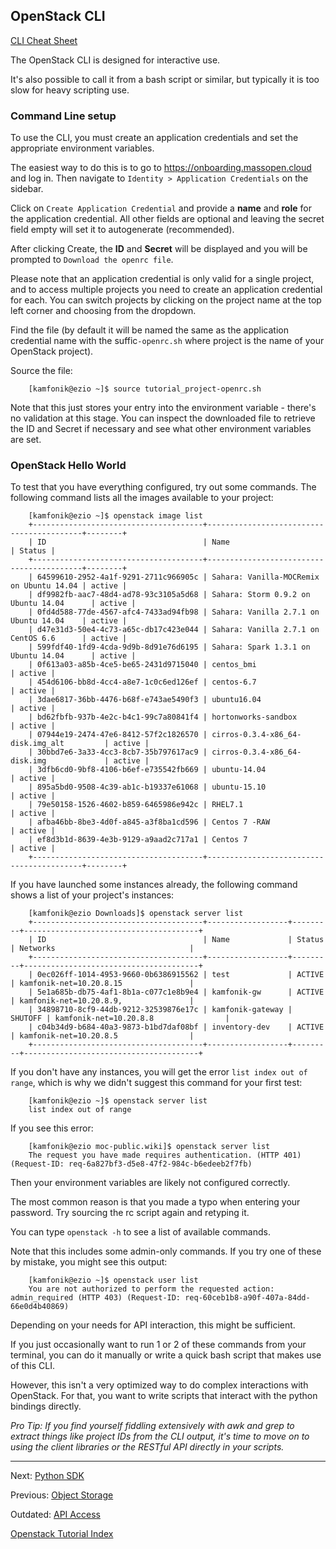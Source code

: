 ## OpenStack CLI
[CLI Cheat Sheet](http://docs.openstack.org/user-guide/cli-cheat-sheet.html)

The OpenStack CLI is designed for interactive use.

It's also possible to call it from a bash script or similar, but typically it is too slow for heavy scripting use.

### Command Line setup
To use the CLI, you must create an application credentials and set the appropriate environment variables.

The easiest way to do this is to go to https://onboarding.massopen.cloud and log in. Then navigate to `Identity > Application Credentials` on the sidebar.

Click on `Create Application Credential` and provide a **name** and **role** for the application credential. All other fields are optional and leaving the secret field empty will set it to autogenerate (recommended).

After clicking Create, the **ID** and **Secret** will be displayed and you will be prompted to `Download the openrc file`.

Please note that an application credential is only valid for a single project, and to access multiple projects you need to create an application credential for each. You can switch projects by clicking on the project name at the top left corner and choosing from the dropdown.

Find the file (by default it will be named  the same as the application credential name with the suffic`-openrc.sh` where project is the name of your OpenStack project).

Source the file:
```shell
    [kamfonik@ezio ~]$ source tutorial_project-openrc.sh
```

Note that this just stores your entry into the environment variable - there's no validation at this stage. You can inspect the downloaded file to retrieve the ID and Secret if necessary and see what other environment variables are set.

### OpenStack Hello World
To test that you have everything configured, try out some commands.  The following command lists all the images available to your project:
```shell
    [kamfonik@ezio ~]$ openstack image list
    +--------------------------------------+------------------------------------------+--------+
    | ID                                   | Name                                     | Status |
    +--------------------------------------+------------------------------------------+--------+
    | 64599610-2952-4a1f-9291-2711c966905c | Sahara: Vanilla-MOCRemix on Ubuntu 14.04 | active |
    | df9982fb-aac7-48d4-ad78-93c3105a5d68 | Sahara: Storm 0.9.2 on Ubuntu 14.04      | active |
    | 0fd4d588-77de-4567-afc4-7433ad94fb98 | Sahara: Vanilla 2.7.1 on Ubuntu 14.04    | active |
    | d47e31d3-50e4-4c73-a65c-db17c423e044 | Sahara: Vanilla 2.7.1 on CentOS 6.6      | active |
    | 599fdf40-1fd9-4cda-9d9b-8d91e76d6195 | Sahara: Spark 1.3.1 on Ubuntu 14.04      | active |
    | 0f613a03-a85b-4ce5-be65-2431d9715040 | centos_bmi                               | active |
    | 454d6106-bb8d-4cc4-a8e7-1c0c6ed126ef | centos-6.7                               | active |
    | 3dae6817-36bb-4476-b68f-e743ae5490f3 | ubuntu16.04                              | active |
    | bd62fbfb-937b-4e2c-b4c1-99c7a80841f4 | hortonworks-sandbox                      | active |
    | 07944e19-2474-47e6-8412-57f2c1826570 | cirros-0.3.4-x86_64-disk.img_alt         | active |
    | 30bbd7e6-3a33-4cc3-8cb7-35b797617ac9 | cirros-0.3.4-x86_64-disk.img             | active |
    | 3dfb6cd0-9bf8-4106-b6ef-e735542fb669 | ubuntu-14.04                             | active |
    | 895a5bd0-9508-4c39-ab1c-b19337e61068 | ubuntu-15.10                             | active |
    | 79e50158-1526-4602-b859-6465986e942c | RHEL7.1                                  | active |
    | afba46bb-8be3-4d0f-a845-a3f8ba1cd596 | Centos 7 -RAW                            | active |
    | ef8d3b1d-8639-4e3b-9129-a9aad2c717a1 | Centos 7                                 | active |
    +--------------------------------------+------------------------------------------+--------+
```

If you have launched some instances already, the following command shows a list of your project's instances:
```shell
    [kamfonik@ezio Downloads]$ openstack server list
    +--------------------------------------+------------------+---------+---------------------------------------+
    | ID                                   | Name             | Status  | Networks                              |
    +--------------------------------------+------------------+---------+---------------------------------------+
    | 0ec026ff-1014-4953-9660-0b6386915562 | test             | ACTIVE  | kamfonik-net=10.20.8.15               |
    | 5e1a685b-db75-4af1-8b1a-c077c1e8b9e4 | kamfonik-gw      | ACTIVE  | kamfonik-net=10.20.8.9,               |
    | 34898710-8cf9-44db-9212-32539876e17c | kamfonik-gateway | SHUTOFF | kamfonik-net=10.20.8.8                |
    | c04b34d9-b684-40a3-9873-b1bd7daf08bf | inventory-dev    | ACTIVE  | kamfonik-net=10.20.8.5                |
    +--------------------------------------+------------------+---------+---------------------------------------+
```
If you don't have any instances, you will get the error `list index out of range`, which is why we didn't suggest this command for your first test:
```shell
    [kamfonik@ezio ~]$ openstack server list
    list index out of range
```
If you see this error:
```shell   
    [kamfonik@ezio moc-public.wiki]$ openstack server list
    The request you have made requires authentication. (HTTP 401) (Request-ID: req-6a827bf3-d5e8-47f2-984c-b6edeeb2f7fb)
```
Then your environment variables are likely not configured correctly.

The most common reason is that you made a typo when entering your password.  Try sourcing the rc script again and retyping it.

You can type `openstack -h` to see a list of available commands.

Note that this includes some admin-only commands. If you try one of these by mistake, you might see this output:
```shell
    [kamfonik@ezio ~]$ openstack user list
    You are not authorized to perform the requested action: admin_required (HTTP 403) (Request-ID: req-60ceb1b8-a90f-407a-84dd-66e0d4b40869)
```
Depending on your needs for API interaction, this  might be sufficient.

If you just occasionally want to run 1 or 2 of these commands from your terminal, 
you can do it manually or write a quick bash script that makes use of this CLI.

However, this isn't a very optimized  way to do complex interactions with OpenStack. 
For that, you want to write scripts that interact with the python bindings directly.

*Pro Tip: If you find yourself fiddling extensively with awk and grep to extract things like project IDs from the CLI output, 
it's time to move on to using the client libraries or the RESTful API directly in your scripts.*

---

Next: [Python SDK](Python-SDK.html)

Previous: [Object Storage](Object-Storage.html)

Outdated: [API Access](../archives-page/API-Access.html)

[Openstack Tutorial Index](OpenStack-Tutorial-Index.html)
